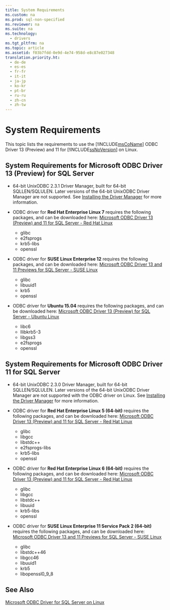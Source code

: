 ```yaml
---
title: System Requirements
ms.custom: na
ms.prod: sql-non-specified
ms.reviewer: na
ms.suite: na
ms.technology: 
  - drivers
ms.tgt_pltfrm: na
ms.topic: article
ms.assetid: f03b7fdd-0e9d-4e74-958d-e8c87e027348
translation.priority.ht: 
  - de-de
  - es-es
  - fr-fr
  - it-it
  - ja-jp
  - ko-kr
  - pt-br
  - ru-ru
  - zh-cn
  - zh-tw
---
```

# System Requirements
This topic lists the requirements to use the [!INCLUDE[msCoName](../content/includes/msCoName_md.md)] ODBC Driver 13 \(Preview\) and 11 for [!INCLUDE[ssNoVersion](../content/includes/ssNoVersion_md.md)] on Linux.  
  
## System Requirements for Microsoft ODBC Driver 13 \(Preview\) for SQL Server  
  
-   64\-bit UnixODBC 2.3.1 Driver Manager, built for 64\-bit SQLLEN\/SQLULEN. Later versions of the 64\-bit UnixODBC Driver Manager are not supported. See [Installing the Driver Manager](../content/Installing-the-Driver-Manager.md) for more information.  
  
-   ODBC driver for **Red Hat Enterprise Linux 7** requires the following packages, and can be downloaded here: [Microsoft ODBC Driver 13 \(Preview\) and 11 for SQL Server \- Red Hat Linux](http://go.microsoft.com/fwlink/?LinkId=267321)  
    -   glibc  
    -   e2fsprogs  
    -   krb5\-libs  
    -   openssl  
  
-   ODBC driver for **SUSE Linux Enterprise 12** requires the following packages, and can be downloaded here: [Microsoft ODBC Driver 13 and 11 Previews for SQL Server \- SUSE Linux](https://www.microsoft.com/en-us/download/details.aspx?id=34687)  
    -   glibc  
    -   libuuid1  
    -   krb5  
    -   openssl  
  
-   ODBC driver for **Ubuntu 15.04** requires the following packages, and can be downloaded here: [Microsoft ODBC Driver 13 \(Preview\) for SQL Server \- Ubuntu Linux](https://www.microsoft.com/en-us/download/details.aspx?id=50419)  
    -   libc6  
    -   llibkrb5\-3  
    -   libgss3  
    -   e2fsprogs  
    -   openssl  
  
## System Requirements for Microsoft ODBC Driver 11 for SQL Server  
  
-   64\-bit UnixODBC 2.3.0 Driver Manager, built for 64\-bit SQLLEN\/SQLULEN. Later versions of the 64\-bit UnixODBC Driver Manager are not supported with the ODBC driver on Linux. See [Installing the Driver Manager](../content/Installing-the-Driver-Manager.md) for more information.  
  
-   ODBC driver for **Red Hat Enterprise Linux 5 \(64\-bit\)** requires the following packages, and can be downloaded here: [Microsoft ODBC Driver 13 \(Preview\) and 11 for SQL Server \- Red Hat Linux](http://go.microsoft.com/fwlink/?LinkId=267321)  
    -   glibc  
    -   libgcc  
    -   libstdc\+\+  
    -   e2fsprogs\-libs  
    -   krb5\-libs  
    -   openssl  
  
-   ODBC driver for  **Red Hat Enterprise Linux 6 \(64\-bit\)** requires the following packages, and can be downloaded here: [Microsoft ODBC Driver 13 \(Preview\) and 11 for SQL Server \- Red Hat Linux](http://go.microsoft.com/fwlink/?LinkId=267321)  
    -   glibc  
    -   libgcc  
    -   libstdc\+\+  
    -   libuuid  
    -   krb5\-libs  
    -   openssl  
  
-   ODBC driver for **SUSE Linux Enterprise 11 Service Pack 2 \(64\-bit\)** requires the following packages, and can be downloaded here: [Microsoft ODBC Driver 13 and 11 Previews for SQL Server \- SUSE Linux](http://go.microsoft.com/fwlink/?LinkId=264916)  
    -   glibc  
    -   libstdc\+\+46  
    -   libgcc46  
    -   libuuid1  
    -   krb5  
    -   libopenssl0\_9\_8  
  
## See Also  
[Microsoft ODBC Driver for SQL Server on Linux](../content/Microsoft-ODBC-Driver-for-SQL-Server-on-Linux.md)  
  
